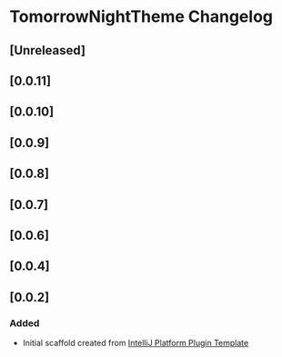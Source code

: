 <!-- Keep a Changelog guide -> https://keepachangelog.com -->

# TomorrowNightTheme Changelog

## [Unreleased]
## [0.0.11]
## [0.0.10]
## [0.0.9]
## [0.0.8]
## [0.0.7]
## [0.0.6]
## [0.0.4]
## [0.0.2]
### Added
- Initial scaffold created from [IntelliJ Platform Plugin Template](https://github.com/JetBrains/intellij-platform-plugin-template)
